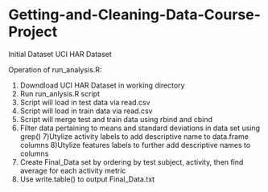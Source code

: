 # Getting-and-Cleaning-Data-Course-Project

Initial Dataset UCI HAR Dataset

Operation of run_analysis.R:

1) Downdload UCI HAR Dataset in working directory
2) Run run_anlysis.R script
3) Script will load in test data via read.csv
4) Script will load in train data via read.csv
5) Script will merge test and train data using rbind and cbind
6) Filter data pertaining to means and standard deviations in data set using grep()
7)Utylize activity labels to add descriptive name to data.frame columns
8)Utylize features labels to further add descriptive names to columns
9) Create Final_Data set by ordering by test subject, activity, then find average for each activity metric
10) Use write.table() to output Final_Data.txt
